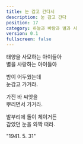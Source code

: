 ```yaml
---
title: 눈 감고 간다시
description: 눈 감고 간다
position: 17
category: 하늘과 바람과 별과 시
version: 0.1
fullscreen: false
---
```


태양을 사모하는 아이들아  
별을 사랑하는 아이들아  

밤이 어두웠는데  
눈감고 가거라.  

가진 바 씨앗을  
뿌리면서 가거라.  

발부리에 돌이 체이거든  
감았던 눈을 와짝 떠라.  

"1941. 5. 31"
